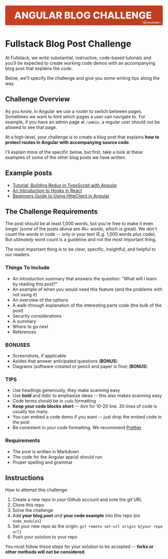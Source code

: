 ![](./doc/Angular-Blog-Challenge.png)

# Fullstack Blog Post Challenge

At Fullstack, we write substantial, instructive, code-based tutorials and you'll be expected to create working code demos with an accompanying blog post that explains the code.

Below, we'll specify the challenge and give you some writing tips along the way.

## Challenge Overview

As you know, in Angular we use a router to switch between pages. Sometimes we want to limit which pages a user can navigate to. For example, if you have an admin page at `/admin`, a regular user should not be allowed to see that page.

At a high-level, your challenge is to create a blog post that explains **how to protect routes in Angular with accompanying source code**.

I'll explain more of the specific below, but first, take a look at these examples of some of the other blog posts we have written.

## Example posts

- [Tutorial: Building Redux in TypeScript with Angular](https://blog.ng-book.com/introduction-to-redux-with-typescript-and-angular-2/)
- [An Introduction to Hooks in React](https://www.fullstackreact.com/articles/an-introduction-to-hooks-in-react/)
- [Beginners Guide to Using HttpClient in Angular](https://blog.ng-book.com/beginners-guide-to-using-httpclient-in-angular/)

## The Challenge Requirements

The post should be at least 1,000 words, but you're free to make it even longer (some of the posts above are 4k+ words, which is great). We don't count the words in code -- only in your text (E.g. 1,000 words plus code). But _ultimately_ word count is a guideline and not the most important thing.

The most important thing is to be clear, specific, insightful, and helpful to our readers.

### Things To Include

- An introduction summary that answers the question: "What will I learn by reading this post?"
- An example of when you would need this feature (and the problems with not using it)
- An overview of the options
- A walk-through explanation of the interesting parts code (the bulk of the post)
- Security considerations
- A summary
- Where to go next
- References

### BONUSES

- Screenshots, if applicable
- Asides that answer anticipated questions (**BONUS**)
- Diagrams (software-created or pencil and paper is fine) (**BONUS**)

### TIPS

- Use headings generously, they make scanning easy
- Use **bold** and _italic_ to emphasize ideas -- this also makes scanning easy
- Code terms should be in `code` formatting
- **Keep your code blocks short** -- Aim for 10-20 line. 30 lines of code is usually too many.
- You can embed a code demo if you want -- just drop the embed code in the post
- Be consistent in your code formatting. We recommend [Prettier](https://prettier.io/)

### Requirements

- The post is written in Markdown
- The code for the Angular app(s) should run
- Proper spelling and grammar

## Instructions

How to attempt this challenge:

1. Create a new repo in _your_ Github account and note the git URL
2. Clone this repo
3. Solve the challenge
4. Add **your blog post** _and_ **your code example** into this repo (no `node_modules`)
5. Set your new repo as the origin: `git remote set-url origin ${your repo url}`
6. Push your solution to your repo

You must follow these steps for your solution to be accepted -- **forks or other methods will not be considered**.
